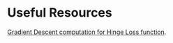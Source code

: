 # Useful Resources
[Gradient Descent computation for Hinge Loss function](https://twice22.github.io/hingeloss/).
